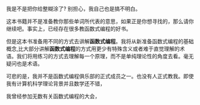 我是不是把你给整糊涂了? 别担心，我自己也是搞不明白。

这本书籍并不是准备教你那些单词所代表的意思，如果正是你想寻找的，那么请你继续吧。事实上，已经存在很多教函数式编程的好书。

但是这本书准备用不同的方式去讲解**函数式编程**。我将从新准备函数式编程的基础概念,比大部分讲解**函数式编程**的方式用更少有特殊含义或者难于直觉理解的术语。我们将用练习的方式去理解每一个原理，而不是单纯理论性的角度去看。毫无疑问也是术语。

可悲的是，我并不是函数式编程俱乐部的正式成员之一。也没有人正式教我。即使我有计算机科学理论背景并且数学还不错，

我曾经参加无数有关函数式编程的大会，